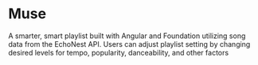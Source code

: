 # Muse
A smarter, smart playlist built with Angular and Foundation utilizing song data from the EchoNest API. Users can adjust playlist setting by changing desired levels for tempo, popularity, danceability, and other factors
